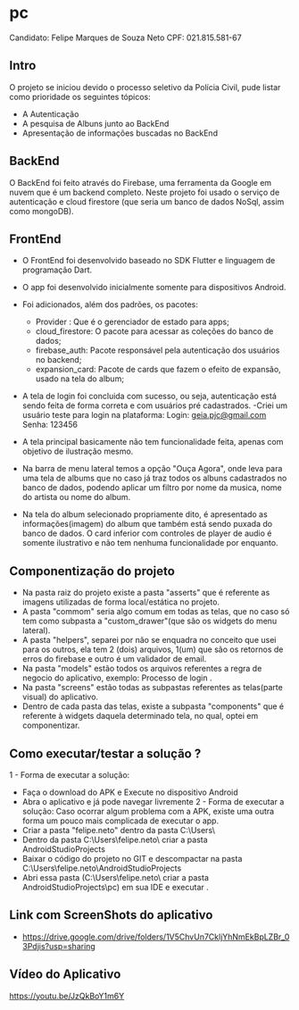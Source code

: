# pc

Candidato: Felipe Marques de Souza Neto 
CPF: 021.815.581-67

## Intro
O projeto se iniciou devido o processo seletivo da Polícia Civil, pude listar como prioridade os seguintes tópicos:
- A Autenticação
- A pesquisa de Albuns junto ao BackEnd
- Apresentação de informações buscadas no BackEnd

## BackEnd
O BackEnd foi feito através do Firebase, uma ferramenta da Google em nuvem que é um backend completo. Neste projeto foi usado o serviço de autenticação e cloud firestore (que seria um banco de dados NoSql, assim como mongoDB).

## FrontEnd
- O FrontEnd foi desenvolvido baseado no SDK Flutter e linguagem de programação Dart.
- O app foi desenvolvido inicialmente somente para dispositivos Android.
- Foi adicionados, além dos padrões, os pacotes:
  - Provider : Que é o gerenciador de estado para apps;
  - cloud_firestore: O pacote para acessar as coleções do banco de dados;
  - firebase_auth: Pacote responsável pela autenticação dos usuários no backend;
  - expansion_card: Pacote de cards que fazem o efeito de expansão, usado na tela do album;
  
 - A tela de login foi concluida com sucesso, ou seja, autenticação está sendo feita de forma correta e com usuários pré cadastrados.
    -Criei um usuário teste para login na plataforma:
      Login: geia.pjc@gmail.com
      Senha: 123456
 - A tela principal basicamente não tem funcionalidade feita, apenas com objetivo de ilustração mesmo.
 - Na barra de menu lateral temos a opção "Ouça Agora", onde leva para uma tela de albums que no caso já traz todos os albuns cadastrados no banco de dados, podendo aplicar um filtro por nome da musica, nome do artista ou nome do album.
 - Na tela do album selecionado propriamente dito, é apresentado as informações(imagem) do album que também está sendo puxada do banco de dados. O card inferior com controles de player de audio é somente ilustrativo e não tem nenhuma funcionalidade por enquanto.
  
## Componentização do projeto
 - Na pasta raiz do projeto existe a pasta "asserts" que é referente as imagens utilizadas de forma local/estática no projeto.
 - A pasta "commom" seria algo comum em todas as telas, que no caso só tem como subpasta a "custom_drawer"(que são os widgets do menu lateral).
 -  A pasta "helpers", separei por não se enquadra no conceito que usei para os outros, ela tem 2 (dois) arquivos, 1(um) que são os retornos de erros do firebase e outro é um validador de email. 
 - Na pasta "models" estão todos os arquivos referentes a regra de negocio do aplicativo, exemplo: Processo de login .
 - Na pasta "screens" estão todas as subpastas referentes  as telas(parte visual) do aplicativo.
 - Dentro de cada pasta das telas, existe a subpasta "components" que é referente à widgets daquela determinado tela, no qual, optei em componentizar.
 
 
## Como executar/testar a solução ?

1 - Forma de executar a solução:
  - Faça o download do APK e Execute no dispositivo Android
  - Abra o aplicativo e já pode navegar livremente
2 - Forma de executar a solução:
 Caso ocorrar algum problema com a APK, existe uma outra forma um pouco mais complicada de executar o app.
  - Criar a pasta "felipe.neto" dentro da pasta C:\Users\ 
  - Dentro da pasta C:\Users\felipe.neto\ criar a pasta AndroidStudioProjects 
  - Baixar o código do projeto no GIT e descompactar na pasta C:\Users\felipe.neto\AndroidStudioProjects
  - Abri essa pasta (C:\Users\felipe.neto\ criar a pasta AndroidStudioProjects\pc) em sua IDE e executar .
  
 
## Link com ScreenShots do aplicativo
 - https://drive.google.com/drive/folders/1V5ChvUn7CkljYhNmEkBpLZBr_03Pdjis?usp=sharing


## Vídeo do Aplicativo

https://youtu.be/JzQkBoY1m6Y

